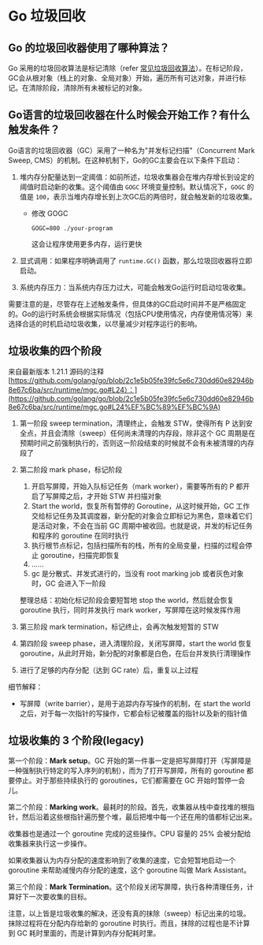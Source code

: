 # Go 垃圾回收

## Go 的垃圾回收器使用了哪种算法？

Go 采用的垃圾回收算法是标记清除（refer [常见垃圾回收算法](https://www.notion.so/0537956cf06f4b8da12d143577cf3522?pvs=21)）。在标记阶段，GC会从根对象（栈上的对象、全局对象）开始，遍历所有可达对象，并进行标记。在清除阶段，清除所有未被标记的对象。

## Go语言的垃圾回收器在什么时候会开始工作？有什么触发条件？

Go语言的垃圾回收器（GC）采用了一种名为"并发标记扫描"（Concurrent Mark Sweep, CMS）的机制。在这种机制下，Go的GC主要会在以下条件下启动：

1. 堆内存分配量达到一定阈值：如前所述，垃圾收集器会在堆内存增长到设定的阈值时启动新的收集。这个阈值由 `GOGC` 环境变量控制。默认情况下，`GOGC` 的值是 `100`，表示当堆内存增长到上次GC后的两倍时，就会触发新的垃圾收集。
    - 修改 GOGC
        
        `GOGC=800 ./your-program`
        
        这会让程序使用更多内存，运行更快
        
2. 显式调用：如果程序明确调用了 `runtime.GC()` 函数，那么垃圾回收器将立即启动。
3. 系统内存压力：当系统内存压力过大，可能会触发Go运行时启动垃圾收集。

需要注意的是，尽管存在上述触发条件，但具体的GC启动时间并不是严格固定的。Go的运行时系统会根据实际情况（包括CPU使用情况，内存使用情况等）来选择合适的时机启动垃圾收集，以尽量减少对程序运行的影响。

## 垃圾收集的四个阶段

来自最新版本 1.21.1 源码的注释 [https://github.com/golang/go/blob/2c1e5b05fe39fc5e6c730dd60e82946b8e67c6ba/src/runtime/mgc.go#L24）：](https://github.com/golang/go/blob/2c1e5b05fe39fc5e6c730dd60e82946b8e67c6ba/src/runtime/mgc.go#L24%EF%BC%89%EF%BC%9A)

1. 第一阶段 sweep termination，清理终止，会触发 STW，使得所有 P 达到安全点，并且会清除（sweep）任何尚未清理的内存段，除非这个 GC 周期是在预期时间之前强制执行的，否则这一阶段结束的时候就不会有未被清理的内存段了
2. 第二阶段 mark phase，标记阶段
    1. 开启写屏障，开始入队标记任务（mark worker），需要等所有的 P 都开启了写屏障之后，才开始 STW 并扫描对象
    2. Start the world，恢复所有暂停的 Goroutine，从这时候开始，GC 工作交给标记任务及其调度器，新分配的对象会立即标记为黑色，意味着它们是活动对象，不会在当前 GC 周期中被收回。也就是说，并发的标记任务和程序的 goroutine 在同时执行
    3. 执行根节点标记，包括扫描所有的栈，所有的全局变量，扫描的过程会停止 goroutine，扫描完即恢复
    4. ……
    5. gc 是分散式、并发式进行的，当没有 root marking job 或者灰色对象时，GC 会进入下一阶段
    
    整理总结：初始化标记阶段会要短暂地 stop the world，然后就会恢复 goroutine 执行，同时并发执行 mark worker，写屏障在这时候发挥作用
    
3. 第三阶段 mark termination，标记终止，会再次触发短暂的 STW
4. 第四阶段 sweep phase，进入清理阶段，关闭写屏障，start the world 恢复 goroutine，从此时开始，新分配的对象都是白色，在后台并发执行清理操作
5. 进行了足够的内存分配（达到 GC rate）后，重复以上过程

细节解释：

- 写屏障（write barrier），是用于追踪内存写操作的机制，在 start the world 之后，对于每一次指针的写操作，它都会标记被覆盖的指针以及新的指针值

## 垃圾收集的 3 个阶段(legacy)

第一个阶段：**Mark setup**。GC 开始的第一件事一定是把写屏障打开（写屏障是一种强制执行特定的写入序列的机制），而为了打开写屏障，所有的 goroutine 都要停止。对于那些持续执行的 goroutines，它们都需要在 GC 开始时暂停一会儿。

第二个阶段：**Marking work**。最耗时的阶段。首先，收集器从栈中查找堆的根指针，然后沿着这些根指针遍历整个堆，最后把堆中每一个还在用的值都标记出来。

收集器也是通过一个 goroutine 完成的这些操作。CPU 容量的 25% 会被分配给收集器来执行这一步操作。

如果收集器认为内存分配的速度影响到了收集的速度，它会短暂地启动一个 goroutine 来帮助减慢内存分配的速度，这个 goroutine 叫做 Mark Assistant。

第三个阶段：**Mark Termination**。这个阶段关闭写屏障，执行各种清理任务，计算好下一次要收集的目标。

注意，以上皆是垃圾收集的解决，还没有真的抹除（sweep）标记出来的垃圾。抹除过程将在分配内存给新的 goroutine 时执行。而且，抹除的过程也是不计算到 GC 耗时里面的，而是计算到内存分配耗时里。